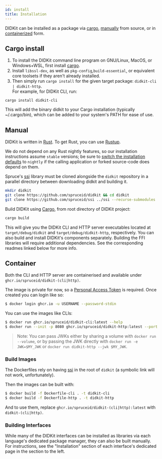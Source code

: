 ```yaml
---
id: install
title: Installation
---
```


[Rust]: https://www.rust-lang.org/
[rustup]: https://rustup.rs/
[Cargo]: https://doc.rust-lang.org/cargo/
[ssi]: https://github.com/spruceid/ssi
[installing-rust]: https://rust-lang.github.io/rustup/installation/index.html



DIDKit can be installed as a package via [cargo](#cargo-install),
[manually](#manual) from source, or in [containerized](#container) form.

## Cargo install

1. To install the DIDKit command line program on GNU/Linux, MacOS, or
   Windows+WSL, first install
   [cargo](https://doc.rust-lang.org/cargo/getting-started/installation.html). 
2. Install `libssl-dev`, as well as `pkg-config`,`build-essential`, or 
   equivalent core toolsets if they aren't already installed. 
3. Then simply run `cargo install` for the given target package: 
`didkit-cli | didkit-http`.  
For example, for DIDKit CLI, run:

```
cargo install didkit-cli
```

This will add the binary didkit to your Cargo installation (typically
~/.cargo/bin), which can be added to your system's PATH for ease of use.


## Manual

DIDKit is written in [Rust][]. To get Rust, you can use [Rustup][].

We do not depend on any Rust nightly features, so our installation instructions
assume `stable` versions; be sure to [switch the installation
defaults][installing-rust] to `nightly` if the calling application or forked
source-code does depend on them.

Spruce's [ssi][] library must be cloned alongside the `didkit` repository in a
parallel directory between downloading didkit and building it.

```sh
mkdir didkit
git clone https://github.com/spruceid/didkit && cd didkit
git clone https://github.com/spruceid/ssi ../ssi --recurse-submodules
```

Build DIDKit using [Cargo][], from root directory of DIDKit project:

```sh
cargo build
```

This will give you the DIDKit CLI and HTTP server executables located at
`target/debug/didkit` and `target/debug/didkit-http`, respectively. You can also
build and install DIDKit's components separately. Building the FFI libraries
will require additional dependencies. See the corresponding readmes linked below
for more info.

## Container

Both the CLI and HTTP server are containerised and available under
`ghcr.io/spruceid/didkit-(cli|http)`.

The image is private for now, so a [Personal Access
Token](https://docs.github.com/en/free-pro-team@latest/github/authenticating-to-github/creating-a-personal-access-token)
is required. Once created you can login like so:
```bash
$ docker login ghcr.io -u USERNAME --password-stdin
```

You can use the images like CLIs:
```bash
$ docker run ghcr.io/spruceid/didkit-cli:latest --help
$ docker run --init -p 8080 ghcr.io/spruceid/didkit-http:latest --port 8080
```

> Note: You can pass JWKs either by sharing a volume with `docker run --volume`,
> or by passing the JWK directly with `docker run -e JWK=$MY_JWK` or `docker run
> didkit-http --jwk $MY_JWK`.

### Build Images

The Dockerfiles rely on having [ssi][] in the root of `didkit` (a symbolic link
will not work, unfortunately).

Then the images can be built with:
```bash
$ docker build -f Dockerfile-cli . -t didkit-cli
$ docker build -f Dockerfile-http . -t didkit-http
```

And to use them, replace `ghcr.io/spruceid/didkit-(cli|http):latest` with
`didkit-(cli|http)`.

### Building Interfaces

While many of the DIDKit interfaces can be installed as libraries via each
language's dedicated package manager, they can also be built manually.  For
instructions, see the "Installation" section of each interface's dedicated page
in the section to the left.
